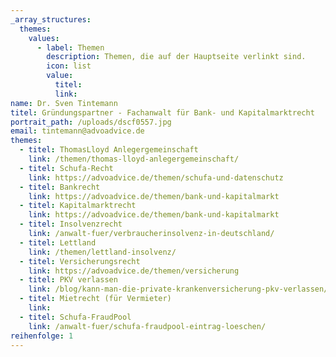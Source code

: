 ```yaml
---
_array_structures:
  themes:
    values:
      - label: Themen
        description: Themen, die auf der Hauptseite verlinkt sind.
        icon: list
        value:
          titel:
          link:
name: Dr. Sven Tintemann
titel: Gründungspartner - Fachanwalt für Bank- und Kapitalmarktrecht
portrait_path: /uploads/dscf0557.jpg
email: tintemann@advoadvice.de
themes:
  - titel: ThomasLloyd Anlegergemeinschaft
    link: /themen/thomas-lloyd-anlegergemeinschaft/
  - titel: Schufa-Recht
    link: https://advoadvice.de/themen/schufa-und-datenschutz
  - titel: Bankrecht
    link: https://advoadvice.de/themen/bank-und-kapitalmarkt
  - titel: Kapitalmarktrecht
    link: https://advoadvice.de/themen/bank-und-kapitalmarkt
  - titel: Insolvenzrecht
    link: /anwalt-fuer/verbraucherinsolvenz-in-deutschland/
  - titel: Lettland
    link: /themen/lettland-insolvenz/
  - titel: Versicherungsrecht
    link: https://advoadvice.de/themen/versicherung
  - titel: PKV verlassen
    link: /blog/kann-man-die-private-krankenversicherung-pkv-verlassen/
  - titel: Mietrecht (für Vermieter)
    link:
  - titel: Schufa-FraudPool
    link: /anwalt-fuer/schufa-fraudpool-eintrag-loeschen/
reihenfolge: 1
---
```


